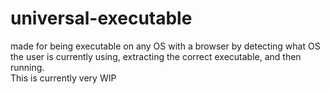 # universal-executable
made for being executable on any OS with a browser by detecting what OS the user is currently using, extracting the correct executable, and then running. </br>
This is currently very WIP
